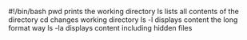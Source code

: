 #!/bin/bash
pwd prints the working directory
ls lists all contents of the directory
cd changes working directory
ls -l displays content the long format way
ls -la displays content including hidden files
